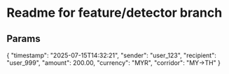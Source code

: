 # Readme for feature/detector branch

## Params

{
  "timestamp": "2025-07-15T14:32:21",
  "sender": "user_123",
  "recipient": "user_999",
  "amount": 200.00,
  "currency": "MYR",
  "corridor": "MY→TH"
}